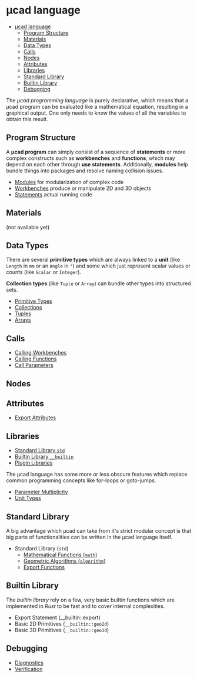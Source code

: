 # µcad language

- [µcad language](#µcad-language)
  - [Program Structure](#program-structure)
  - [Materials](#materials)
  - [Data Types](#data-types)
  - [Calls](#calls)
  - [Nodes](#nodes)
  - [Attributes](#attributes)
  - [Libraries](#libraries)
  - [Standard Library](#standard-library)
  - [Builtin Library](#builtin-library)
  - [Debugging](#debugging)

The *µcad programming language* is purely declarative, which means that a µcad program can be
evaluated like a mathematical equation, resulting in a graphical output.
One only needs to know the values of all the variables to obtain this result.

## Program Structure

A **µcad program** can simply consist of a sequence of **statements** or more complex constructs
such as **workbenches** and **functions**, which may depend on each other through **use statements**.
Additionally, **modules** help bundle things into packages and resolve naming collision issues.

- [Modules](structure/modules.md) for modularization of complex code
- [Workbenches](structure/workbench/README.md) produce or manipulate 2D and 3D objects
- [Statements](structure/statements.md) actual running code

## Materials

(not available yet)

## Data Types

There are several **primitive types** which are always linked to a **unit** (like `Length` in `mm` or an `Angle` in `°`)
and some which just represent scalar values or counts (like `Scalar` or `Integer`).

**Collection types** (like `Tuple` or `Array`) can bundle other types into structured sets.

- [Primitive Types](data_types/primitive_types.md)
- [Collections](data_types/collections.md)
- [Tuples](data_types/tuple.md)
- [Arrays](data_types/arrays.md)

## Calls

- [Calling Workbenches](calls/workbench_call.md)
- [Calling Functions](calls/function_call.md)
- [Call Parameters](calls/parameters.md)

## Nodes

## Attributes

- [Export Attributes](attributes/export.md)

## Libraries

- [Standard Library `std`](libs/std.md) 
- [Builtin Library `__builtin`](libs/builtin.md)
- [Plugin Libraries](libs/plugins.md)








The µcad language has some more or less obscure features which replace common
programming concepts like for-loops or goto-jumps.

- [Parameter Multiplicity](parameter_multiplicity.md)
- [Unit Types](unit_types.md)

## Standard Library

A big advantage which µcad can take from it's strict modular concept is that
big parts of functionalities can be written in the µcad language itself.

- Standard Library (`std`)
  - [Mathematical Functions (`math`)](std/math.md)
  - [Geometric Algorithms (`algorithm`)](std/algorithm/README.md)
  - [Export Functions](std/export.md)

## Builtin Library

The *builtin library* rely on a few, very basic builtin functions which are
implemented in *Rust* to be fast and to cover internal complexities.

- Export Statement (__builtin::export)
- Basic 2D Primitives (`__builtin::geo2d`)
- Basic 3D Primitives (`__builtin::geo3d`)

## Debugging

- [Diagnostics](diag/README.md)
- [Verification](verify.md)
